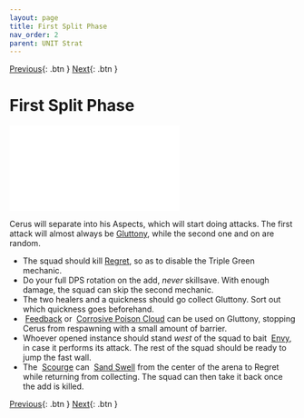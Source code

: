 ```yaml
---
layout: page
title: First Split Phase
nav_order: 2
parent: UNIT Strat
---
```


[Previous](phase1/seq3.html){: .btn } [Next](phase2.html){: .btn }

# First Split Phase

<div class="video-container">
  <iframe src="../../videos/split1/full.mp4" frameborder="0" allowfullscreen></iframe>
</div>

Cerus will separate into his Aspects, which will start doing attacks. The first attack will almost always be [Gluttony], while the second one and on are random.
- The squad should kill <img class="inline empowered_add">[Regret], so as to disable the Triple Green mechanic.
- Do your full DPS rotation on the add, _never_ skillsave. With enough damage, the squad can skip the second mechanic.
- The two healers and a quickness should go collect Gluttony. Sort out which quickness goes beforehand.
- <img class="inline feedback"> [Feedback] or  <img class="inline cpc"> [Corrosive Poison Cloud] can be used on Gluttony, stopping Cerus from respawning with a small amount of barrier.
- Whoever opened instance should stand _west_ of the squad to bait <img class="inline empowered_add"> [Envy], in case it performs its attack. The rest of the squad should be ready to jump the fast wall.
- The <img class="inline scourge"> [Scourge] can <img class="inline sand-swell"> [Sand Swell] from the center of the arena to Regret while returning from collecting. The squad can then take it back once the add is killed.

[Previous](phase1/seq3.html){: .btn } [Next](phase2.html){: .btn }

[Regret]: ../mechanics/aspects/regret.md
[Gluttony]: ../mechanics/aspects/gluttony.md
[Envy]: ../mechanics/aspects/envy.md
[Scourge]: https://wiki.guildwars2.com/wiki/Scourge
[Sand Swell]: https://wiki.guildwars2.com/wiki/Sand_Swell
[Corrosive Poison Cloud]: https://wiki.guildwars2.com/wiki/Corrosive_Poison_Cloud
[Feedback]: https://wiki.guildwars2.com/wiki/Feedback
[Gluttony]: ../mechanics/aspects/gluttony.html